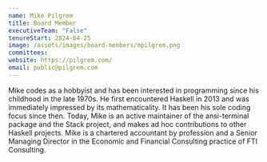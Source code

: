 ```yaml
---
name: Mike Pilgrem
title: Board Member
executiveTeam: "False"
tenureStart: 2024-04-25
image: /assets/images/board-members/mpilgrem.png
committees:
website: https://pilgrem.com/
email: public@pilgrem.com
---
```

Mike codes as a hobbyist and has been interested in programming since his childhood in the late 1970s. He first encountered Haskell in 2013 and was immediately impressed by its mathematicality. It has been his sole coding focus since then. Today, Mike is an active maintainer of the ansi-terminal package and the Stack project, and makes ad hoc contributions to other Haskell projects. Mike is a chartered accountant by profession and a Senior Managing Director in the Economic and Financial Consulting practice of FTI Consulting.
